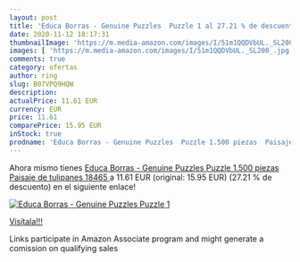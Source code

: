 ```yaml
---
layout: post
title: 'Educa Borras - Genuine Puzzles  Puzzle 1 al 27.21 % de descuento'
date: 2020-11-12 18:17:31
thumbnailImage: 'https://m.media-amazon.com/images/I/51m1QQDVbUL._SL200_.jpg'
images: [ 'https://m.media-amazon.com/images/I/51m1QQDVbUL._SL200_.jpg' ]
comments: true
category: ofertas
author: ring
slug: B07VPQ9HQW
description:
actualPrice: 11.61 EUR
currency: EUR
price: 11.61
comparePrice: 15.95 EUR
inStock: true
prodname: 'Educa Borras - Genuine Puzzles  Puzzle 1.500 piezas  Paisaje de tulipanes  18465 '
---
```


Ahora mismo tienes [Educa Borras - Genuine Puzzles  Puzzle 1.500 piezas  Paisaje de tulipanes  18465 ](https://www.amazon.es/dp/B07VPQ9HQW/?tag=tolees-21) a 11.61 EUR (original: 15.95 EUR) (27.21 %  de descuento) en el siguiente enlace!

[![Educa Borras - Genuine Puzzles  Puzzle 1](https://m.media-amazon.com/images/I/51m1QQDVbUL._SL200_.jpg)](https://www.amazon.es/dp/B07VPQ9HQW/?tag=tolees-21)

[Visítala!!!](https://www.amazon.es/dp/B07VPQ9HQW/?tag=tolees-21)

Links participate in Amazon Associate program and might generate a comission on qualifying sales
